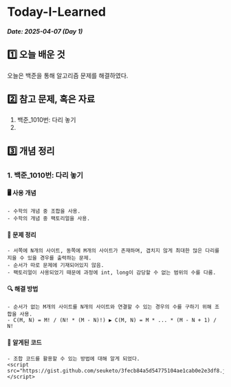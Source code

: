 # Today-I-Learned

##### Date: 2025-04-07 (Day 1)

## 1️⃣ 오늘 배운 것
오늘은 백준을 통해 알고리즘 문제를 해결하였다.

## 2️⃣ 참고 문제, 혹은 자료
  1. 백준_1010번: 다리 놓기
  2.

## 3️⃣ 개념 정리
  ### 1. 백준_1010번: 다리 놓기
  #### 🖥 사용 개념
    - 수학의 개념 중 조합을 사용.
    - 수학의 개념 중 팩토리얼을 사용.
    
  #### 📃 문제 정리
    - 서쪽에 N개의 사이트, 동쪽에 M개의 사이트가 존재하며, 겹치지 않게 최대한 많은 다리를 지을 수 있을 경우를 출력하는 문제.
    - 순서가 따로 문제에 기재되어있지 않음.
    - 팩토리얼이 사용되었기 때문에 과정에 int, long이 감당할 수 없는 범위의 수를 다룸.
      
  #### 🔍 해결 방법
    - 순서가 없는 M개의 사이트를 N개의 사이트와 연결할 수 있는 경우의 수를 구하기 위해 조합을 사용.
    - C(M, N) = M! / (N! * (M - N)!) ▶ C(M, N) = M * ... * (M - N + 1) / N!

  #### 🔑 알게된 코드
    - 조합 코드를 활용할 수 있는 방법에 대해 알게 되었다.
    <script src="https://gist.github.com/seuketo/3fecb84a5d54775104ae1cab0e2e3df8.js"></script>
